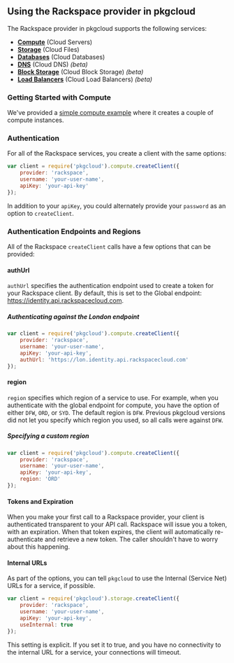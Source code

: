 ## Using the Rackspace provider in pkgcloud

The Rackspace provider in pkgcloud supports the following services:

* [**Compute**](compute.md) (Cloud Servers)
* [**Storage**](storage.md) (Cloud Files)
* [**Databases**](databases.md) (Cloud Databases)
* [**DNS**](dns.md) (Cloud DNS) *(beta)*
* [**Block Storage**](blockstorage.md) (Cloud Block Storage) *(beta)*
* [**Load Balancers**](loadbalancer.md) (Cloud Load Balancers) *(beta)*

### Getting Started with Compute

We've provided a [simple compute example](getting-started-compute.md) where it creates a couple of compute instances.

### Authentication

For all of the Rackspace services, you create a client with the same options:

```Javascript
var client = require('pkgcloud').compute.createClient({
    provider: 'rackspace',
    username: 'your-user-name',
    apiKey: 'your-api-key'
});
```

In addition to your `apiKey`, you could alternately provide your `password` as an option to `createClient`.

### Authentication Endpoints and Regions

All of the Rackspace `createClient` calls have a few options that can be provided:

#### authUrl

`authUrl` specifies the authentication endpoint used to create a token for your Rackspace client. By default, this is set to the Global endpoint: https://identity.api.rackspacecloud.com.

##### Authenticating against the London endpoint

```Javascript
var client = require('pkgcloud').compute.createClient({
    provider: 'rackspace',
    username: 'your-user-name',
    apiKey: 'your-api-key',
    authUrl: 'https://lon.identity.api.rackspacecloud.com'
});
```

#### region

`region` specifies which region of a service to use. For example, when you authenticate with the global endpoint for compute, you have the option of either `DFW`, `ORD`, or `SYD`. The default region is `DFW`. Previous pkgcloud versions did not let you specify which region you used, so all calls were against `DFW`.

##### Specifying a custom region

```Javascript
var client = require('pkgcloud').compute.createClient({
    provider: 'rackspace',
    username: 'your-user-name',
    apiKey: 'your-api-key',
    region: 'ORD'
});
```

#### Tokens and Expiration

When you make your first call to a Rackspace provider, your client is authenticated transparent to your API call. Rackspace will issue you a token, with an expiration. When that token expires, the client will automatically re-authenticate and retrieve a new token. The caller shouldn't have to worry about this happening.

#### Internal URLs

As part of the options, you can tell `pkgcloud` to use the Internal (Service Net) URLs for a service, if possible.

 ```Javascript
 var client = require('pkgcloud').storage.createClient({
     provider: 'rackspace',
     username: 'your-user-name',
     apiKey: 'your-api-key',
     useInternal: true
 });
 ```

 This setting is explicit. If you set it to true, and you have no connectivity to the internal URL for a service, your connections will timeout.